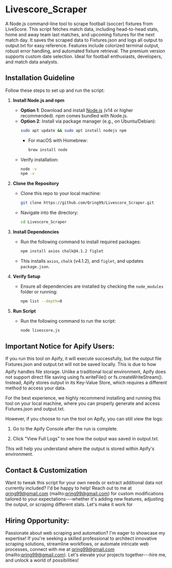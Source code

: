 # Livescore_Scraper
A Node.js command-line tool to scrape football (soccer) fixtures from LiveScore. This script fetches match data, including head-to-head stats, home and away team last matches, and upcoming fixtures for the next match day. It saves the scraped data to Fixtures.json and logs all output to output.txt for easy reference. Features include colorized terminal output, robust error handling, and automated fixture retrieval. The premium version supports custom date selection. Ideal for football enthusiasts, developers, and match data analysts.


## Installation Guideline

Follow these steps to set up and run the script:

1. **Install Node.js and npm**  
   - **Option 1**: Download and install [Node.js](https://nodejs.org/) (v14 or higher recommended). npm comes bundled with Node.js.  
   - **Option 2**: Install via package manager (e.g., on Ubuntu/Debian):
     ```bash
     sudo apt update && sudo apt install nodejs npm
     ```
     - For macOS with Homebrew:
       ```bash
       brew install node
       ```
   - Verify installation:
     ```bash
     node -v
     npm -v
     ```

2. **Clone the Repository**  
   - Clone this repo to your local machine:
     ```bash
     git clone https://github.com/Qring99/Livescore_Scraper.git
     ```
   - Navigate into the directory:
     ```bash
     cd Livescore_Scraper
     ```

3. **Install Dependencies**  
   - Run the following command to install required packages:
     ```bash
     npm install axios chalk@4.1.2 figlet
     ```
   - This installs `axios`, `chalk` (v4.1.2), and `figlet`, and updates `package.json`.

4. **Verify Setup**  
   - Ensure all dependencies are installed by checking the `node_modules` folder or running:
     ```bash
     npm list --depth=0
     ```
5. **Run Script**
   - Run the following command to run the script:
     ```bash
     node livescore.js
     ```
## Important Notice for Apify Users:
If you run this tool on Apify, it will execute successfully, but the output file Fixtures.json and output.txt will not be saved locally. This is due to how Apify handles file storage. Unlike a traditional local environment, Apify does not support direct file saving using fs.writeFile() or fs.createWriteStream(). Instead, Apify stores output in its Key-Value Store, which requires a different method to access your data.

For the best experience, we highly recommend installing and running this tool on your local machine, where you can properly generate and access Fixtures.json and output.txt.

However, if you choose to run the tool on Apify, you can still view the logs:

1. Go to the Apify Console after the run is complete.


2. Click "View Full Logs" to see how the output was saved in output.txt.



This will help you understand where the output is stored within Apify's environment.

## Contact & Customization
Want to tweak this script for your own needs or extract additional data not currently included? I'd be happy to help! Reach out to me at qring99@gmail.com (mailto:qring99@gmail.com) for custom modifications tailored to your expectations---whether it's adding new features, adjusting the output, or scraping different stats. Let's make it work for

## Hiring Opportunity: 
Passionate about web scraping and automation? I'm eager to showcase my expertise! If you're seeking a skilled professional to architect innovative scraping solutions, streamline workflows, or automate intricate web processes, connect with me at qring99@gmail.com (mailto:qring99@gmail.com). Let's elevate your projects together---hire me, and unlock a world of possibilities!
